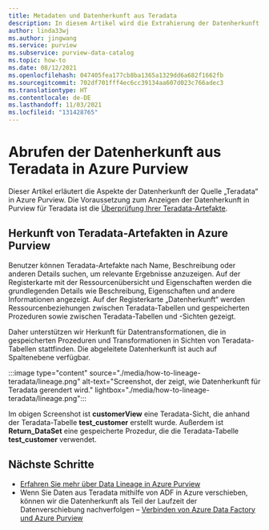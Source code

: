 ```yaml
---
title: Metadaten und Datenherkunft aus Teradata
description: In diesem Artikel wird die Extrahierung der Datenherkunft aus der Quelle „Teradata“ beschrieben.
author: linda33wj
ms.author: jingwang
ms.service: purview
ms.subservice: purview-data-catalog
ms.topic: how-to
ms.date: 08/12/2021
ms.openlocfilehash: 047405fea177cb8ba1365a1329dd6a682f1662fb
ms.sourcegitcommit: 702df701fff4ec6cc39134aa607d023c766adec3
ms.translationtype: HT
ms.contentlocale: de-DE
ms.lasthandoff: 11/03/2021
ms.locfileid: "131428765"
---
```

# <a name="how-to-get-lineage-from-teradata-into-azure-purview"></a>Abrufen der Datenherkunft aus Teradata in Azure Purview

Dieser Artikel erläutert die Aspekte der Datenherkunft der Quelle „Teradata“ in Azure Purview. Die Voraussetzung zum Anzeigen der Datenherkunft in Purview für Teradata ist die [Überprüfung Ihrer Teradata-Artefakte](../purview/register-scan-teradata-source.md). 

## <a name="lineage-of-teradata-artifacts-in-azure-purview"></a>Herkunft von Teradata-Artefakten in Azure Purview

Benutzer können Teradata-Artefakte nach Name, Beschreibung oder anderen Details suchen, um relevante Ergebnisse anzuzeigen. Auf der Registerkarte mit der Ressourcenübersicht und Eigenschaften werden die grundlegenden Details wie Beschreibung, Eigenschaften und andere Informationen angezeigt. Auf der Registerkarte „Datenherkunft“ werden Ressourcenbeziehungen zwischen Teradata-Tabellen und gespeicherten Prozeduren sowie zwischen Teradata-Tabellen und -Sichten gezeigt. 

Daher unterstützen wir Herkunft für Datentransformationen, die in gespeicherten Prozeduren und Transformationen in Sichten von Teradata-Tabellen stattfinden. Die abgeleitete Datenherkunft ist auch auf Spaltenebene verfügbar.

:::image type="content" source="./media/how-to-lineage-teradata/lineage.png" alt-text="Screenshot, der zeigt, wie Datenherkunft für Teradata gerendert wird." lightbox="./media/how-to-lineage-teradata/lineage.png":::

Im obigen Screenshot ist **customerView** eine Teradata-Sicht, die anhand der Teradata-Tabelle **test_customer** erstellt wurde. Außerdem ist **Return_DataSet** eine gespeicherte Prozedur, die die Teradata-Tabelle **test_customer** verwendet.

## <a name="next-steps"></a>Nächste Schritte

- [Erfahren Sie mehr über Data Lineage in Azure Purview](catalog-lineage-user-guide.md)
- Wenn Sie Daten aus Teradata mithilfe von ADF in Azure verschieben, können wir die Datenherkunft als Teil der Laufzeit der Datenverschiebung nachverfolgen – [Verbinden von Azure Data Factory und Azure Purview](how-to-link-azure-data-factory.md)
